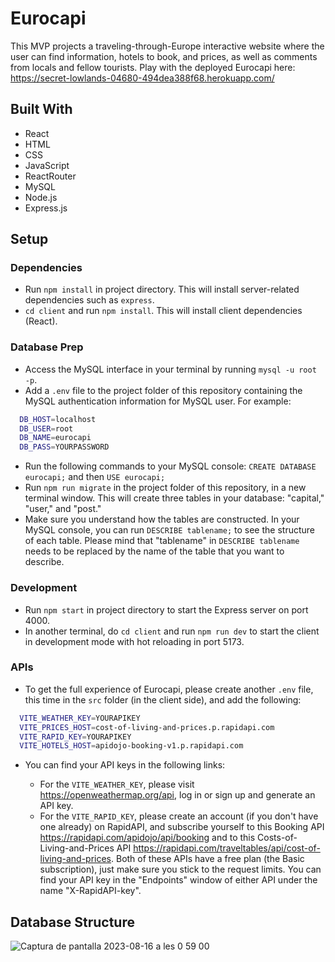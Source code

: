 # Eurocapi

This MVP projects a traveling-through-Europe interactive website where the user can find information, hotels to book, and prices, as well as comments from locals and fellow tourists. Play with the deployed Eurocapi here: https://secret-lowlands-04680-494dea388f68.herokuapp.com/

## Built With

- React
- HTML
- CSS
- JavaScript
- ReactRouter
- MySQL
- Node.js
- Express.js

## Setup

### Dependencies

- Run `npm install` in project directory. This will install server-related dependencies such as `express`.
- `cd client` and run `npm install`. This will install client dependencies (React).

### Database Prep

- Access the MySQL interface in your terminal by running `mysql -u root -p`.
- Add a `.env` file to the project folder of this repository containing the MySQL authentication information for MySQL user. For example:

```bash
  DB_HOST=localhost
  DB_USER=root
  DB_NAME=eurocapi
  DB_PASS=YOURPASSWORD
```

- Run the following commands to your MySQL console: `CREATE DATABASE eurocapi;` and then `USE eurocapi;`
- Run `npm run migrate` in the project folder of this repository, in a new terminal window. This will create three tables in your database: "capital," "user," and "post."
- Make sure you understand how the tables are constructed. In your MySQL console, you can run `DESCRIBE tablename;` to see the structure of each table. Please mind that "tablename" in `DESCRIBE tablename` needs to be replaced by the name of the table that you want to describe.

### Development

- Run `npm start` in project directory to start the Express server on port 4000.
- In another terminal, do `cd client` and run `npm run dev` to start the client in development mode with hot reloading in port 5173.

### APIs

- To get the full experience of Eurocapi, please create another `.env` file, this time in the `src` folder (in the client side), and add the following:

```bash
  VITE_WEATHER_KEY=YOURAPIKEY
  VITE_PRICES_HOST=cost-of-living-and-prices.p.rapidapi.com
  VITE_RAPID_KEY=YOURAPIKEY
  VITE_HOTELS_HOST=apidojo-booking-v1.p.rapidapi.com
```

- You can find your API keys in the following links:

  * For the `VITE_WEATHER_KEY`, please visit https://openweathermap.org/api, log in or sign up and generate an API key.
  * For the `VITE_RAPID_KEY`, please create an account (if you don't have one already) on RapidAPI, and subscribe yourself to this Booking API https://rapidapi.com/apidojo/api/booking and to this Costs-of-Living-and-Prices API https://rapidapi.com/traveltables/api/cost-of-living-and-prices. Both of these APIs have a free plan (the Basic subscription), just make sure you stick to the request limits. You can find your API key in the "Endpoints" window of either API under the name "X-RapidAPI-key".

## Database Structure

![Captura de pantalla 2023-08-16 a les 0 59 00](https://github.com/mariagimenezbustos/my-express-app/assets/134734638/f8e16633-6e10-4f58-bdd6-dcfa728960f2)
